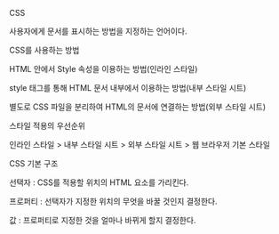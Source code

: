 CSS

사용자에게 문서를 표시하는 방법을 지정하는 언어이다.

CSS를 사용하는 방법

HTML 안에서 Style 속성을 이용하는 방법(인라인 스타일)

style 태그를 통해 HTML 문서 내부에서 이용하는 방법(내부 스타일 시트)

별도로 CSS 파일을 분리하여 HTML의 문서에 연결하는 방법(외부 스타일 시트)

스타일 적용의 우선순위

인라인 스타일 > 내부 스타일 시트 > 외부 스타일 시트 > 웹 브라우저 기본 스타일

CSS 기본 구조

선택자 : CSS를 적용할 위치의 HTML 요소를 가리킨다.

프로퍼티 : 선택자가 지정한 위치의 무엇을 바꿀 것인지 결정한다.

값 : 프로퍼티로 지정한 것을 얼마나 바뀌게 할지 결정한다.
